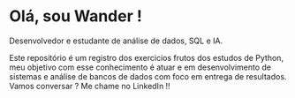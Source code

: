 # Olá, sou Wander !
Desenvolvedor e estudante de análise de dados, SQL e IA.

Este repositório é um registro dos exercicios frutos dos estudos de Python, meu objetivo com esse conhecimento é atuar e em desenvolvimento de sistemas e análise de bancos de dados com foco em entrega de resultados.
Vamos conversar ? Me chame no LinkedIn !!
